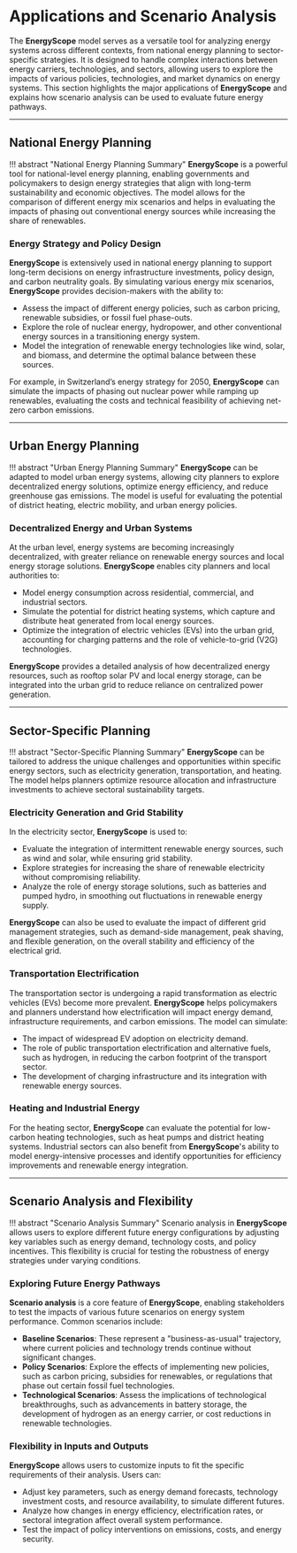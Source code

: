 # Applications and Scenario Analysis

The **EnergyScope** model serves as a versatile tool for analyzing energy systems across different contexts, from national energy planning to sector-specific strategies. It is designed to handle complex interactions between energy carriers, technologies, and sectors, allowing users to explore the impacts of various policies, technologies, and market dynamics on energy systems. This section highlights the major applications of **EnergyScope** and explains how scenario analysis can be used to evaluate future energy pathways.

---

## National Energy Planning

!!! abstract "National Energy Planning Summary"
    **EnergyScope** is a powerful tool for national-level energy planning, enabling governments and policymakers to design energy strategies that align with long-term sustainability and economic objectives. The model allows for the comparison of different energy mix scenarios and helps in evaluating the impacts of phasing out conventional energy sources while increasing the share of renewables.

### Energy Strategy and Policy Design

**EnergyScope** is extensively used in national energy planning to support long-term decisions on energy infrastructure investments, policy design, and carbon neutrality goals. By simulating various energy mix scenarios, **EnergyScope** provides decision-makers with the ability to:

- Assess the impact of different energy policies, such as carbon pricing, renewable subsidies, or fossil fuel phase-outs.  
- Explore the role of nuclear energy, hydropower, and other conventional energy sources in a transitioning energy system.  
- Model the integration of renewable energy technologies like wind, solar, and biomass, and determine the optimal balance between these sources.  

For example, in Switzerland’s energy strategy for 2050, **EnergyScope** can simulate the impacts of phasing out nuclear power while ramping up renewables, evaluating the costs and technical feasibility of achieving net-zero carbon emissions.

---

## Urban Energy Planning

!!! abstract "Urban Energy Planning Summary"
    **EnergyScope** can be adapted to model urban energy systems, allowing city planners to explore decentralized energy solutions, optimize energy efficiency, and reduce greenhouse gas emissions. The model is useful for evaluating the potential of district heating, electric mobility, and urban energy policies.

### Decentralized Energy and Urban Systems

At the urban level, energy systems are becoming increasingly decentralized, with greater reliance on renewable energy sources and local energy storage solutions. **EnergyScope** enables city planners and local authorities to:

- Model energy consumption across residential, commercial, and industrial sectors.  
- Simulate the potential for district heating systems, which capture and distribute heat generated from local energy sources.  
- Optimize the integration of electric vehicles (EVs) into the urban grid, accounting for charging patterns and the role of vehicle-to-grid (V2G) technologies.  

**EnergyScope** provides a detailed analysis of how decentralized energy resources, such as rooftop solar PV and local energy storage, can be integrated into the urban grid to reduce reliance on centralized power generation.

---

## Sector-Specific Planning

!!! abstract "Sector-Specific Planning Summary"
    **EnergyScope** can be tailored to address the unique challenges and opportunities within specific energy sectors, such as electricity generation, transportation, and heating. The model helps planners optimize resource allocation and infrastructure investments to achieve sectoral sustainability targets.

### Electricity Generation and Grid Stability

In the electricity sector, **EnergyScope** is used to:

- Evaluate the integration of intermittent renewable energy sources, such as wind and solar, while ensuring grid stability.  
- Explore strategies for increasing the share of renewable electricity without compromising reliability.  
- Analyze the role of energy storage solutions, such as batteries and pumped hydro, in smoothing out fluctuations in renewable energy supply.  

**EnergyScope** can also be used to evaluate the impact of different grid management strategies, such as demand-side management, peak shaving, and flexible generation, on the overall stability and efficiency of the electrical grid.

### Transportation Electrification

The transportation sector is undergoing a rapid transformation as electric vehicles (EVs) become more prevalent. **EnergyScope** helps policymakers and planners understand how electrification will impact energy demand, infrastructure requirements, and carbon emissions. The model can simulate:

- The impact of widespread EV adoption on electricity demand.  
- The role of public transportation electrification and alternative fuels, such as hydrogen, in reducing the carbon footprint of the transport sector.  
- The development of charging infrastructure and its integration with renewable energy sources.

### Heating and Industrial Energy

For the heating sector, **EnergyScope** can evaluate the potential for low-carbon heating technologies, such as heat pumps and district heating systems. Industrial sectors can also benefit from **EnergyScope**'s ability to model energy-intensive processes and identify opportunities for efficiency improvements and renewable energy integration.

---

## Scenario Analysis and Flexibility

!!! abstract "Scenario Analysis Summary"
    Scenario analysis in **EnergyScope** allows users to explore different future energy configurations by adjusting key variables such as energy demand, technology costs, and policy incentives. This flexibility is crucial for testing the robustness of energy strategies under varying conditions.

### Exploring Future Energy Pathways

**Scenario analysis** is a core feature of **EnergyScope**, enabling stakeholders to test the impacts of various future scenarios on energy system performance. Common scenarios include:

- **Baseline Scenarios**: These represent a "business-as-usual" trajectory, where current policies and technology trends continue without significant changes.  
- **Policy Scenarios**: Explore the effects of implementing new policies, such as carbon pricing, subsidies for renewables, or regulations that phase out certain fossil fuel technologies.  
- **Technological Scenarios**: Assess the implications of technological breakthroughs, such as advancements in battery storage, the development of hydrogen as an energy carrier, or cost reductions in renewable technologies.  

### Flexibility in Inputs and Outputs

**EnergyScope** allows users to customize inputs to fit the specific requirements of their analysis. Users can:

- Adjust key parameters, such as energy demand forecasts, technology investment costs, and resource availability, to simulate different futures.  
- Analyze how changes in energy efficiency, electrification rates, or sectoral integration affect overall system performance.  
- Test the impact of policy interventions on emissions, costs, and energy security.  

